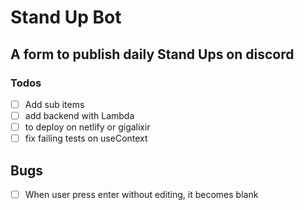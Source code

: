 # Stand Up Bot

## A form to publish daily Stand Ups on discord

### Todos

- [ ] Add sub items
- [ ] add backend with Lambda
- [ ] to deploy on netlify or gigalixir
- [ ] fix failing tests on useContext

## Bugs
- [ ] When user press enter without editing, it becomes blank
